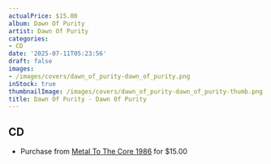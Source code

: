 ```yaml
---
actualPrice: $15.00
album: Dawn Of Purity
artist: Dawn Of Purity
categories:
- CD
date: '2025-07-11T05:23:56'
draft: false
images:
- /images/covers/dawn_of_purity-dawn_of_purity.png
inStock: true
thumbnailImage: /images/covers/dawn_of_purity-dawn_of_purity-thumb.png
title: Dawn Of Purity - Dawn Of Purity
---
```


## CD
* Purchase from [Metal To The Core 1986](https://metaltothecore1986.com/shop/dawn-of-purity-dawn-of-purity-digipak-cd/) for $15.00
